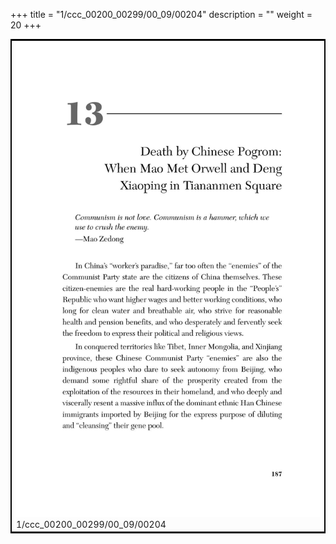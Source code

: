 +++
title = "1/ccc_00200_00299/00_09/00204"
description = ""
weight = 20
+++

<table style="border:2px solid black;max-width:800px;max-height:800px;" 
><tr><td>
<img class="center-fit-jpg"
src="/jpg_/out_jpg_dbc_204.jpg">
1/ccc_00200_00299/00_09/00204
</img></td></tr></table>
